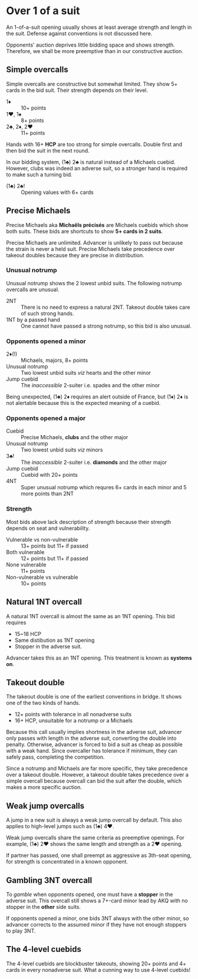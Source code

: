 Over 1 of a suit
================
An 1-of-a-suit opening usually shows at least average strength and length in
the suit.  Defense against conventions is not discussed here.

Opponents' auction deprives little bidding space and shows strength.
Therefore, we shall be more preemptive than in our constructive auction.

Simple overcalls
----------------
Simple overcalls are constructive but somewhat limited.  They show 5+ cards in
the bid suit.  Their strength depends on their level.

<dl>
  <dt>1♦</dt>
  <dd>10+ points</dd>

  <dt>1♥, 1♠</dt>
  <dd>8+ points</dd>

  <dt>2♣, 2♦, 2♥</dt>
  <dd>11+ points</dd>
</dl>

Hands with 16+ **HCP** are too strong for simple overcalls.  Double first and
then bid the suit in the next round.

In our bidding system, (1♣) 2♣ is natural instead of a Michaels cuebid.
However, clubs was indeed an adverse suit, so a stronger hand is required to
make such a turning bid.

<dl>
  <dt>(1♣) 2♣!</dt>
  <dd>Opening values with 6+ cards</dd>
</dl>

Precise Michaels
----------------
Precise Michaels aka **Michaëls précisés** are Michaels cuebids which show
both suits.  These bids are shortcuts to show **5+ cards in 2 suits**.

Precise Michaels are unlimited.  Advancer is unlikely to pass out because the
strain is never a held suit.  Precise Michaels take precedence over takeout
doubles because they are precise in distribution.

### Unusual notrump ###
Unusual notrump shows the 2 lowest unbid suits.  The following notrump
overcalls are unusual.

<dl>
  <dt>2NT</dt>
  <dd>There is no need to express a natural 2NT.  Takeout double takes care of such strong hands.</dd>

  <dt>1NT by a passed hand</dt>
  <dd>One cannot have passed a strong notrump, so this bid is also unusual.</dd>
</dl>

### Opponents opened a minor ###
<dl>
  <dt>2♦(!)</dt>
  <dd>Michaels, majors, 8+ points</dd>

  <dt>Unusual notrump</dt>
  <dd>Two lowest unbid suits <em>viz</em> hearts and the other minor</dd>

  <dt>Jump cuebid</dt>
  <dd>The <em>inaccessible</em> 2-suiter i.e. spades and the other minor</dd>
</dl>

Being unexpected, (1♣) 2♦ requires an alert outside of France, but (1♦) 2♦ is
not alertable because this is the expected meaning of a cuebid.

### Opponents opened a major ###
<dl>
  <dt>Cuebid</dt>
  <dd>Precise Michaels, <strong>clubs</strong> and the other major</dd>

  <dt>Unusual notrump</dt>
  <dd>Two lowest unbid suits <em>viz</em> minors</dd>

  <dt>3♣!</dt>
  <dd>The <em>inaccessible</em> 2-suiter i.e. <strong>diamonds</strong> and the other major</dd>

  <dt>Jump cuebid</dt>
  <dd>Cuebid with 20+ points</dd>

  <dt>4NT</dt>
  <dd>Super unusual notrump which requres 6+ cards in each minor and 5 more points than 2NT</dd>
</dl>

### Strength ###
Most bids above lack description of strength because their strength depends on
seat and vulnerability.

<dl>
  <dt>Vulnerable vs non-vulnerable</dt>
  <dd>13+ points but 11+ if passed</dd>

  <dt>Both vulnerable</dt>
  <dd>12+ points but 11+ if passed</dd>

  <dt>None vulnerable</dt>
  <dd>11+ points</dd>

  <dt>Non-vulnerable vs vulnerable</dt>
  <dd>10+ points</dd>
</dl>

Natural 1NT overcall
--------------------
A natural 1NT overcall is almost the same as an 1NT opening.  This bid requires

* 15~18 HCP
* Same distibution as 1NT opening
* Stopper in the adverse suit.

Advancer takes this as an 1NT opening.  This treatment is known as **systems
on**.

Takeout double
--------------
The takeout double is one of the earliest conventions in bridge.  It shows one
of the two kinds of hands.

* 12+ points with tolerance in all nonadverse suits
* 16+ HCP, unsuitable for a notrump or a Michaels

Because this call usually implies shortness in the adverse suit, advancer only
passes with length in the adverse suit, converting the double into penalty.
Otherwise, advancer is forced to bid a suit as cheap as possible with a weak
hand.  Since overcaller has tolerance if minimum, they can safely pass,
completing the competition.

Since a notrump and Michaels are far more specific, they take precedence over a
takeout double.  However, a takeout double takes precedence over a simple
overcall because overcall can bid the suit after the double, which makes a more
specific auction.

Weak jump overcalls
-------------------
A jump in a new suit is always a weak jump overcall by default.  This also
applies to high-level jumps such as (1♣) 4♥.

Weak jump overcalls share the same criteria as preemptive openings.  For
example, (1♣) 2♥ shows the same length and strength as a 2♥ opening.

If partner has passed, one shall preempt as aggressive as 3th-seat opening, for
strength is concentrated in a known opponent.

Gambling 3NT overcall
---------------------
To *gamble* when opponents opened, one must have a **stopper** in the adverse
suit.  This overcall still shows a 7+-card minor lead by AKQ with no stopper in
the **other** side suits.

If opponents opened a minor, one bids 3NT always with the other minor, so
advancer corrects to the assumed minor if they have not enough stoppers to
play 3NT.

The 4-level cuebids
--------------------
The 4-level cuebids are blockbuster takeouts, showing 20+ points and 4+ cards
in every nonadverse suit.  What a cunning way to use 4-level cuebids!
